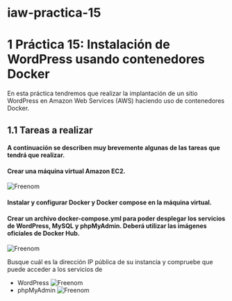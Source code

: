 # iaw-practica-15
# 1 Práctica 15: Instalación de WordPress usando contenedores Docker
En esta práctica tendremos que realizar la implantación de un sitio WordPress en Amazon Web Services (AWS) haciendo uso de contenedores Docker.

## 1.1 Tareas a realizar
#### A continuación se describen muy brevemente algunas de las tareas que tendrá que realizar.

#### Crear una máquina virtual Amazon EC2.
![Freenom](https://github.com/jesus2307/iaw-practica-15/blob/main/imagen/Captura4.PNG "Freenom")

#### Instalar y configurar Docker y Docker compose en la máquina virtual.

#### Crear un archivo docker-compose.yml para poder desplegar los servicios de WordPress, MySQL y phpMyAdmin. Deberá utilizar las imágenes oficiales de Docker Hub.
![Freenom](https://github.com/jesus2307/iaw-practica-15/blob/main/imagen/Captura1.PNG "Freenom")

Busque cuál es la dirección IP pública de su instancia y compruebe que puede acceder a los servicios de 
+ WordPress
![Freenom](https://github.com/jesus2307/iaw-practica-15/blob/main/imagen/Captura2.PNG "Freenom")
+ phpMyAdmin
![Freenom](https://github.com/jesus2307/iaw-practica-15/blob/main/imagen/Captura3.PNG "Freenom")




